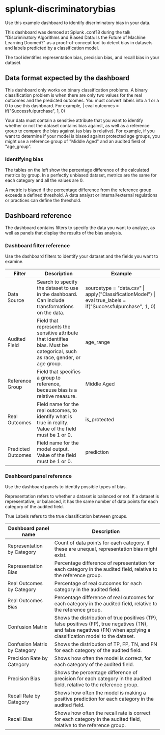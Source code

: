 # splunk-discriminatorybias

Use this example dashboard to identify discriminatory bias in your data. 

This dashboard was demoed at Splunk .conf18 during the talk "Discriminatory Algorithms and Biased Data: Is the Future of Machine Learning Doomed?" as a proof-of-concept tool to detect bias in datasets and labels predicted by a classification model.

The tool identifies representation bias, precision bias, and recall bias in your dataset. 

## Data format expected by the dashboard

This dashboard only works on binary classification problems. A binary classification problem is when there are only two values for the real outcomes and the predicted outcomes. You must convert labels into a 1 or a 0 to use this dashboard. For example, | eval outcomes = if("Successfulpurchase", 1, 0)

Your data must contain a sensitive attribute that you want to identify whether or not the dataset contains bias against, as well as a reference group to compare the bias against (as bias is relative). For example, if you want to determine if your model is biased against protected age groups, you might use a reference group of "Middle Aged" and an audited field of "age_group". 

### Identifying bias

The tables on the left show the percentage difference of the calculated metrics by group. In a perfectly unbiased dataset, metrics are the same for each category and all the values are 0. 

A metric is biased if the percentage difference from the reference group exceeds a defined threshold. A data analyst or internal/external regulations or practices can define the threshold.

## Dashboard reference

The dashboard contains filters to specify the data you want to analyze, as well as panels that display the results of the bias analysis.

### Dashboard filter reference 

Use the dashboard filters to identify your dataset and the fields you want to examine. 

| Filter | Description | Example | 
| -------- | --------- | -------- |
| Data Source | Search to specify the dataset to use in the dashboard. Can include transformations on the data. | sourcetype = "data.csv" \| apply("ClassificationModel") \| eval true_labels = if("Successfulpurchase", 1, 0) |
| Audited Field | Field that represents the sensitive attribute that identifies bias. Must be categorical, such as race, gender, or age group. | age_range |
| Reference Group | Field that specifies a group to reference, because bias is a relative measure. | Middle Aged | 
| Real Outcomes | Field name for the real outcomes, to identify what is true in reality. Value of the field must be 1 or 0. | is_protected |
| Predicted Outcomes | Field name for the model output. Value of the field must be 1 or 0. | prediction |

### Dashboard panel reference

Use the dashboard panels to identify possible types of bias. 

Representation refers to whether a dataset is balanced or not. If a dataset is representative, or balanced, it has the same number of data points for each category of the audited field. 

True Labels refers to the true classification between groups. 

| Dashboard panel name | Description |
| ------ | ------ |
| Representation by Category | Count of data points for each category. If these are unequal, representation bias might exist. |
| Representation Bias | Percentage difference of representation for each category in the audited field, relative to the reference group. |
| Real Outcomes by Category | Percentage of real outcomes for each category in the audited field. |
| Real Outcomes Bias | Percentage difference of real outcomes for each category in the audited field, relative to the reference group. |
| Confusion Matrix | Shows the distribution of true positives (TP), false positives (FP), true negatives (TN), and false negatives (FN) when applying a classification model to the dataset. | 
| Confusion Matrix by Category | Shows the distribution of TP, FP, TN, and FN for each category of the audited field. |
| Precision Rate by Category | Shows how often the model is correct, for each category of the audited field. | 
| Precision Bias | Shows the percentage difference of precision for each category in the audited field, relative to the reference group. | 
| Recall Rate by Category | Shows how often the model is making a positive prediction for each category in the audited field. | 
| Recall Bias | Shows how often the recall rate is correct for each category in the audited field, relative to the reference group. |



